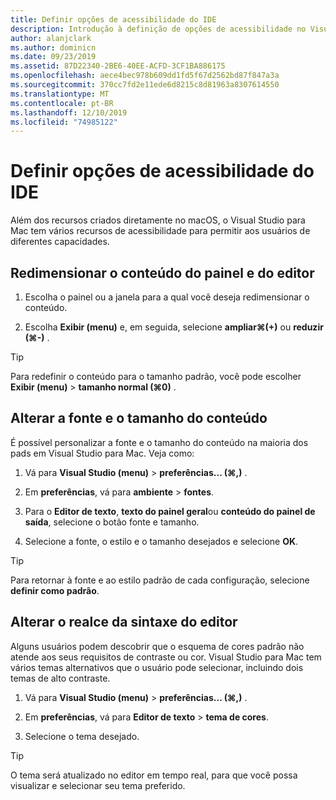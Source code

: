 ```yaml
---
title: Definir opções de acessibilidade do IDE
description: Introdução à definição de opções de acessibilidade no Visual Studio para Mac
author: alanjclark
ms.author: dominicn
ms.date: 09/23/2019
ms.assetid: 87D22340-2BE6-40EE-ACFD-3CF1BA886175
ms.openlocfilehash: aece4bec978b609dd1fd5f67d2562bd87f847a3a
ms.sourcegitcommit: 370cc7fd2e11ede6d8215c8d81963a8307614550
ms.translationtype: MT
ms.contentlocale: pt-BR
ms.lasthandoff: 12/10/2019
ms.locfileid: "74985122"
---
```

# <a name="set-ide-accessibility-options"></a>Definir opções de acessibilidade do IDE

Além dos recursos criados diretamente no macOS, o Visual Studio para Mac tem vários recursos de acessibilidade para permitir aos usuários de diferentes capacidades.

## <a name="resize-pad-and-editor-content"></a>Redimensionar o conteúdo do painel e do editor

1. Escolha o painel ou a janela para a qual você deseja redimensionar o conteúdo.

1. Escolha **Exibir (menu)** e, em seguida, selecione **ampliar&#8984;(+)** ou **reduzir (&#8984;-)** .

> [!TIP]
> Para redefinir o conteúdo para o tamanho padrão, você pode escolher **Exibir (menu)**  > **tamanho normal (&#8984;0)** .

## <a name="change-the-content-font-and-size"></a>Alterar a fonte e o tamanho do conteúdo

É possível personalizar a fonte e o tamanho do conteúdo na maioria dos pads em Visual Studio para Mac. Veja como:

1. Vá para **Visual Studio (menu)**  > **preferências... (&#8984;,)** .

1. Em **preferências**, vá para **ambiente** > **fontes**.

1. Para o **Editor de texto**, **texto do painel geral**ou **conteúdo do painel de saída**, selecione o botão fonte e tamanho.

1. Selecione a fonte, o estilo e o tamanho desejados e selecione **OK**.

> [!TIP]
> Para retornar à fonte e ao estilo padrão de cada configuração, selecione **definir como padrão**.

## <a name="change-the-editor-syntax-highlighting"></a>Alterar o realce da sintaxe do editor

Alguns usuários podem descobrir que o esquema de cores padrão não atende aos seus requisitos de contraste ou cor. Visual Studio para Mac tem vários temas alternativos que o usuário pode selecionar, incluindo dois temas de alto contraste.

1. Vá para **Visual Studio (menu)**  > **preferências... (&#8984;,)** .

1. Em **preferências**, vá para **Editor de texto** > **tema de cores**.

1. Selecione o tema desejado.

> [!TIP]
> O tema será atualizado no editor em tempo real, para que você possa visualizar e selecionar seu tema preferido.